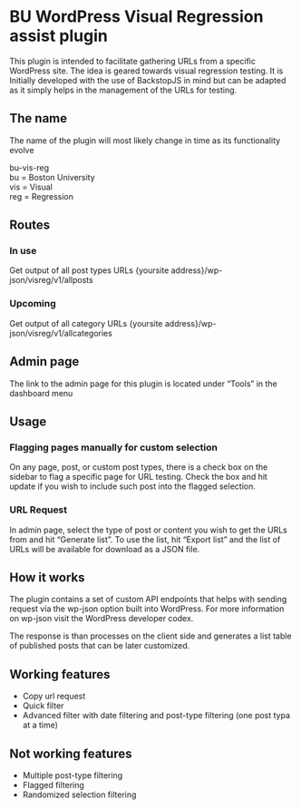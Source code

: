 # BU WordPress Visual Regression assist plugin

This plugin is intended to facilitate gathering URLs from a specific WordPress site. The idea is geared towards visual regression testing. It is Initially developed with the use of BackstopJS in mind but can be adapted as it simply helps in the management of the URLs for testing.

## The name
 The name of the plugin will most likely change in time as its functionality evolve  

bu-vis-reg  
bu = Boston University  
vis = Visual  
reg = Regression  

## Routes
### In use
Get output of all post types URLs
{yoursite address}/wp-json/visreg/v1/allposts

### Upcoming
Get output of all category URLs
{yoursite address}/wp-json/visreg/v1/allcategories

## Admin page
The link to the admin page for this plugin is located under “Tools” in the dashboard menu

## Usage
### Flagging pages manually for custom selection
On any page, post, or custom post types, there is a check box on the sidebar to flag a specific page for URL testing. Check the box and hit update if you wish to include such post into the flagged selection.

### URL Request
In admin page, select the type of post or content you wish to get the URLs from and hit “Generate list”.
To use the list, hit “Export list” and the list of URLs will be available for download as a JSON file.

## How it works
The plugin contains a set of custom API endpoints that helps with sending request via the wp-json option built into WordPress. For more information on wp-json visit the WordPress developer codex.  

The response is than processes on the client side and generates a list table of published posts that can be later customized.

## Working features
- Copy url request
- Quick filter
- Advanced filter with date filtering and post-type filtering (one post typa at a time)

## Not working features
- Multiple post-type filtering
- Flagged filtering
- Randomized selection filtering

